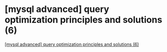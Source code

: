 # [mysql advanced] query optimization principles and solutions (6)
[[mysql advanced] query optimization principles and solutions (6)](https://aiwithcloud.com/2022/09/19/mysql_advanced_query_optimization_principles_and_solutions_6/)